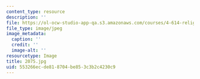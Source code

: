 ```yaml
---
content_type: resource
description: ''
file: https://ol-ocw-studio-app-qa.s3.amazonaws.com/courses/4-614-religious-architecture-and-islamic-cultures-fall-2002/553266ecde818704be853c3b2c4230c9_2075.jpg
file_type: image/jpeg
image_metadata:
  caption: ''
  credit: ''
  image-alt: ''
resourcetype: Image
title: 2075.jpg
uid: 553266ec-de81-8704-be85-3c3b2c4230c9
---
```

